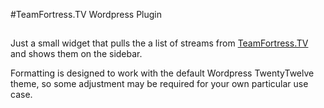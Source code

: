 #TeamFortress.TV Wordpress Plugin
##
Just a small widget that pulls the a list of streams from [TeamFortress.TV](http://teamfortress.tv) and shows them on the sidebar.

Formatting is designed to work with the default Wordpress TwentyTwelve theme, so some adjustment may be required for your own particular use case.